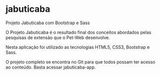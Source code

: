# jabuticaba
Projeto Jabuticaba com Bootstrap e Sass

O Projeto Jabuticaba é o resultado final dos conceitos abordados pelas pesquisas de extensão que o Pet-Web desenvolve.

Nesta aplicação foi utilizado as tecnologias HTML5, CSS3, Bootstrap e Sass.

O projeto completo se encontra no Git para que todos possam ter acesso ao conteúdo. Basta acessar jabuticaba-app.
